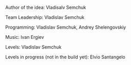 Author of the idea: Vladisalv Semchuk

Team Leadership: Vladislav Semchuk

Programming: Vladislav Semchuk, Andrey Shelengovskiy

Music: Ivan Ergiev

Levels: Vladislav Semchuk

Levels in progress (not in the build yet): Elvio Santangelo
